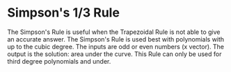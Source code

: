 # Simpson's 1/3 Rule
The Simpson's Rule is useful when the Trapezoidal Rule is not able to give an accurate answer. The Simpson's Rule is used best
with polynomials with up to the cubic degree.
The inputs are odd or even numbers (x vector).
The output is the solution: area under the curve.
This Rule can only be used for third degree polynomials and under.
